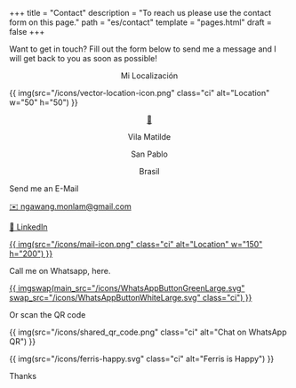 +++
title = "Contact"
description = "To reach us please use the contact form on this page."
path = "es/contact"
template = "pages.html"
draft = false
+++
<p>Want to get in touch? Fill out the form below to send me a message and I will get back to you as soon as possible!</p>

<p align="center">Mi Localización</p>
{{ img(src="/icons/vector-location-icon.png" class="ci" alt="Location" w="50" h="50") }}
<a aria-label="" href="https://maps.app.goo.gl/2jhxeaV6scHKJsFY9">
<p align="center">📍</a></p>

<p align="center">Vila Matilde</p>
<p align="center">San Pablo</p>
<p align="center">Brasil</p>



<p>Send me an E-Mail</p>

<a aria-label="" href="mailto:ngawang.monlam@gmail.com">
✉️ ngawang.monlam@gmail.com

🔗 LinkedIn

{{ img(src="/icons/mail-icon.png" class="ci" alt="Location" w="150" h="200") }}
<a />

<p>Call me on Whatsapp, here. </p>

<a aria-label="Chat on WhatsApp" href="https://wa.me/5511933014430">
{{ imgswap(main_src="/icons/WhatsAppButtonGreenLarge.svg" swap_src="/icons/WhatsAppButtonWhiteLarge.svg" class="ci") }}
<a />

<p>Or scan the QR code</p>

{{ img(src="/icons/shared_qr_code.png" class="ci" alt="Chat on WhatsApp QR") }}

{{ img(src="/icons/ferris-happy.svg" class="ci" alt="Ferris is Happy") }}

<p>Thanks</p>
